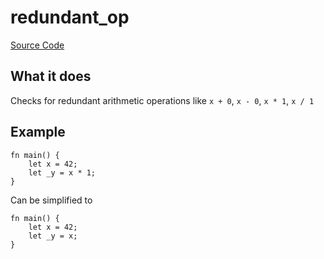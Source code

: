 # redundant_op

[Source Code](https://github.com/software-mansion/cairo-lint/tree/main/crates/cairo-lint-core/src/lints/redundant_op.rs#L36)

## What it does

Checks for redundant arithmetic operations like `x + 0`, `x - 0`, `x * 1`, `x / 1`

## Example

```cairo
fn main() {
    let x = 42;
    let _y = x * 1;
}
```

Can be simplified to

```cairo
fn main() {
    let x = 42;
    let _y = x;
}
```